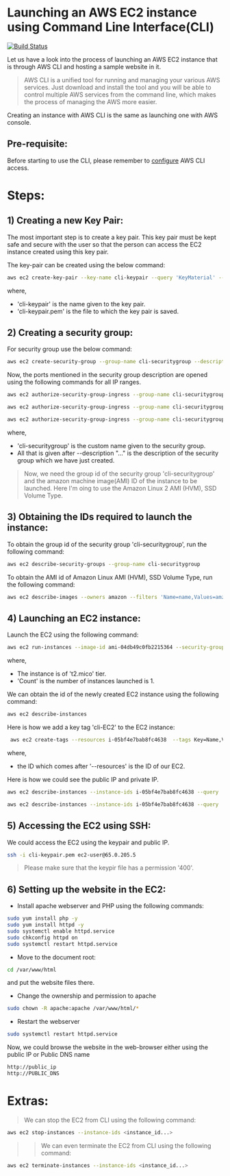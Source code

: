 # Launching an AWS EC2 instance using Command Line Interface(CLI)

[![Build Status](https://travis-ci.org/joemccann/dillinger.svg?branch=master)]()

Let us have a look into the process of launching an AWS EC2 instance that is through AWS CLI and hosting a sample website in it.   
  
> AWS CLI is a unified tool for running and managing your various AWS services. Just download and install the tool and you will be able to control multiple AWS services from the command line, which makes the process of managing the AWS more easier.

Creating an instance with AWS CLI is the same as launching one with AWS console.


## Pre-requisite: 

Before starting to use the CLI, please remember to [configure](https://docs.aws.amazon.com/cli/latest/userguide/cli-chap-configure.html#cli-quick-configuration) AWS CLI access.


# Steps:


## 1) Creating a new Key Pair:

The most important step is to create a key pair. This key pair must be kept safe and secure with the user so that the person can access the EC2 instance created using this key pair.

The key-pair can be created using the below command:

```sh
aws ec2 create-key-pair --key-name cli-keypair --query 'KeyMaterial' --output text > cli-keypair.pem
```
where,
- 'cli-keypair' is the name given to the key pair.
- 'cli-keypair.pem' is the file to which the key pair is saved.


## 2)  Creating a security group:

For security group use the below command:
```sh
aws ec2 create-security-group --group-name cli-securitygroup --description "Security group with ports 22,80,443 open from all ips"
```

Now, the ports mentioned in the security group description are opened using the following commands for all IP ranges.

```sh
aws ec2 authorize-security-group-ingress --group-name cli-securitygroup --protocol tcp --port 22 --cidr 0.0.0.0/0

aws ec2 authorize-security-group-ingress --group-name cli-securitygroup --protocol tcp --port 80 --cidr 0.0.0.0/0

aws ec2 authorize-security-group-ingress --group-name cli-securitygroup --protocol tcp --port 443 --cidr 0.0.0.0/0
```

where,
- 'cli-securitygroup' is the custom name given to the security group.
- All that is given after --description "..." is the description of the security group which we have just created.

>Now, we need the group id of the security group 'cli-securitygroup' and the amazon machine image(AMI) ID of the instance to be launched. Here I'm oing to use the Amazon Linux 2 AMI (HVM), SSD Volume Type.


## 3)  Obtaining the IDs required to launch the instance:

To obtain the group id of the security group 'cli-securitygroup', run the following command:
```sh
aws ec2 describe-security-groups --group-name cli-securitygroup
```
To obtain the AMI id of Amazon Linux AMI (HVM), SSD Volume Type, run the following command:
```sh
aws ec2 describe-images --owners amazon --filters 'Name=name,Values=amzn2-ami-hvm-2.0.????????-x86_64-gp2' 'Name=state,Values=available' --output json
```


## 4) Launching an EC2 instance:

Launch the EC2 using the following command:
```sh
aws ec2 run-instances --image-id ami-04db49c0fb2215364 --security-group-ids sg-0a64705e709eaccc0 cli-securitygroup --count 1 --instance-type t2.micro --key-name cli-keypair
```
where,
- The instance is of 't2.mico' tier.
- 'Count' is the number of instances launched is 1.

We can obtain the id of the newly created EC2 instance using the following command:
```sh
aws ec2 describe-instances
```
Here is how we add a key tag 'cli-EC2' to the EC2 instance:
```sh
 aws ec2 create-tags --resources i-05bf4e7bab8fc4638  --tags Key=Name,Value=cli-EC2
```
where, 
- the ID which comes after '--resources' is the ID of our EC2.

Here is how we could see the public IP and private IP.

```sh
aws ec2 describe-instances --instance-ids i-05bf4e7bab8fc4638 --query 'Reservations[0].Instances[0].PublicIpAddress'  
```
```sh
aws ec2 describe-instances --instance-ids i-05bf4e7bab8fc4638 --query 'Reservations[0].Instances[0].PrivateIpAddress'
```


## 5) Accessing the EC2 using SSH:

We could access the EC2 using the keypair and public IP.
```sh
ssh -i cli-keypair.pem ec2-user@65.0.205.5
```
> Please make sure that the keypir file has a permission '400'.


## 6) Setting up the website in the EC2:

- Install apache webserver and PHP using the following commands:
```sh
sudo yum install php -y
sudo yum install httpd -y
sudo systemctl enable httpd.service
sudo chkconfig httpd on
sudo systemctl restart httpd.service
```
- Move to the document root:
```sh
cd /var/www/html
```
and put the website files there.

- Change the ownership and permission to apache

```sh
sudo chown -R apache:apache /var/www/html/*
```

- Restart the webserver
```sh
sudo systemctl restart httpd.service
```

Now, we could browse the website in the web-browser either using the public IP or Public DNS name
```sh
http://public_ip
http://PUBLIC_DNS
```


# Extras:


> We can stop the EC2 from CLI using the following command:
```sh
aws ec2 stop-instances --instance-ids <instance_id...>
```
> > We can even terminate the EC2 from CLI using the following command:
```sh
aws ec2 terminate-instances --instance-ids <instance_id...>
````

